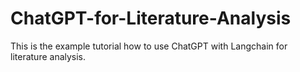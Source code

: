 # ChatGPT-for-Literature-Analysis
This is the example tutorial how to use ChatGPT with Langchain for literature analysis.
